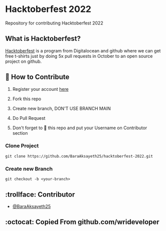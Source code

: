 # Hacktoberfest 2022

Repository for contributing Hacktoberfest 2022

## What is Hacktoberfest?

[Hacktoberfest](hacktoberfest.digitalocean.com) is a program from Digitalocean and github where we can get free t-shirts just by doing 5x pull requests in October to an open source project on github.

## :scroll: How to Contribute

1. Register your account [here](https://hacktoberfest.digitalocean.com)

2. Fork this repo

3. Create new branch, DON'T USE BRANCH MAIN

4. Do Pull Request

5. Don't forget to :star2: this repo and put your Username on Contributor section

### Clone Project

```
git clone https://github.com/BaraAksayeth25/hacktoberfest-2022.git

```

### Create new Branch

```
git checkout -b <your-branch>
```

## :trollface: Contributor
- [@BaraAksayeth25](https://github.com/BaraAksayeth25)


## :octocat: Copied From github.com/wrideveloper
